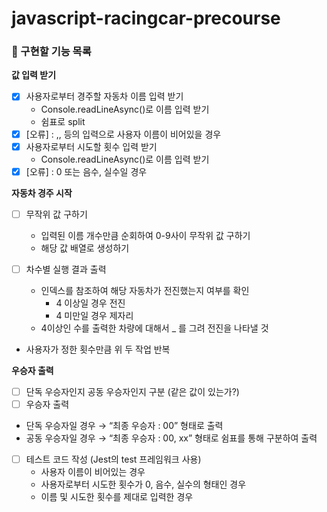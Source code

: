 # javascript-racingcar-precourse

### 🚀 구현할 기능 목록
**값 입력 받기**

- [x] 사용자로부터 경주할 자동차 이름 입력 받기
    - Console.readLineAsync()로 이름 입력 받기
    - 쉼표로 split
- [x]  [오류] : ,, 등의 입력으로 사용자 이름이 비어있을 경우 
- [x] 사용자로부터 시도할 횟수 입력 받기
  - Console.readLineAsync()로 이름 입력 받기
- [x]  [오류] : 0 또는 음수, 실수일 경우 

**자동차 경주 시작**

- [ ] 무작위 값 구하기
  - 입력된 이름 개수만큼 순회하여 0-9사이 무작위 값 구하기
  - 해당 값 배열로 생성하기

- [ ] 차수별 실행 결과 출력
    - 인덱스를 참조하여 해당 자동차가 전진했는지 여부를 확인
      - 4 이상일 경우 전진
      - 4 미만일 경우 제자리
    - 4이상인 수를 출력한 차량에 대해서 _ 를 그려 전진을 나타낼 것

- 사용자가 정한 횟수만큼 위 두 작업 반복

**우승자 출력**

- [ ]  단독 우승자인지 공동 우승자인지 구분 (같은 값이 있는가?)
- [ ]  우승자 출력
  - 단독 우승자일 경우 → “최종 우승자 : 00” 형태로 출력
  -  공동 우승자일 경우 → “최종 우승자 : 00, xx” 형태로 쉼표를 통해 구분하여 출력
- [ ] 테스트 코드 작성 (Jest의 test 프레임워크 사용)
  - 사용자 이름이 비어있는 경우
  - 사용자로부터 시도한 횟수가 0, 음수, 실수의 형태인 경우
  - 이름 및 시도한 횟수를 제대로 입력한 경우
